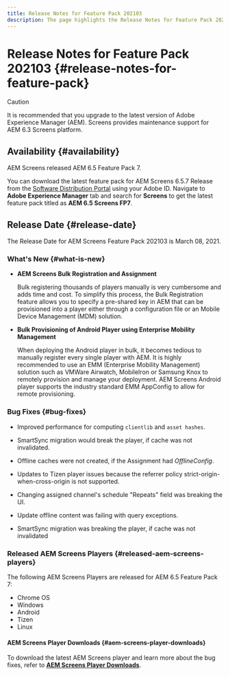 ```yaml
---
title: Release Notes for Feature Pack 202103
description: The page highlights the Release Notes for Feature Pack 202103.
---
```


# Release Notes for Feature Pack 202103 {#release-notes-for-feature-pack}

>[!CAUTION]
>It is recommended that you upgrade to the latest version of Adobe Experience Manager (AEM). Screens provides maintenance support for AEM 6.3 Screens platform.

## Availability {#availability}

AEM Screens released AEM 6.5 Feature Pack 7.

You can download the latest feature pack for AEM Screens 6.5.7 Release from the [Software Distribution Portal](https://experience.adobe.com/#/downloads/content/software-distribution/en/aem.html) using your Adobe ID. Navigate to **Adobe Experience Manager** tab and search for **Screens** to get the latest feature pack titled as **AEM 6.5 Screens FP7**.

## Release Date {#release-date}

The Release Date for AEM Screens Feature Pack 202103 is March 08, 2021.

### What's New {#what-is-new}

* **AEM Screens Bulk Registration and Assignment** 

   Bulk registering thousands of players manually is very cumbersome and adds time and cost. To simplify this process, the Bulk Registration feature allows you to specify a pre-shared key in AEM that can be provisioned into a player either through a configuration file or an Mobile Device Management (MDM) solution.

* **Bulk Provisioning of Android Player using Enterprise Mobility Management**
   
   When deploying the Android player in bulk, it becomes tedious to manually register every single player with AEM. It is highly recommended to use an EMM (Enterprise Mobility Management) solution such as VMWare Airwatch, MobileIron or Samsung Knox to remotely provision and manage your deployment. AEM Screens Android player supports the industry standard EMM AppConfig to allow for remote provisioning.


### Bug Fixes {#bug-fixes}

* Improved performance for computing `clientlib` and `asset hashes`.

* SmartSync migration would break the player, if cache was not invalidated.

* Offline caches were not created, if the Assignment had *OfflineConfig*.

* Updates to Tizen player issues because the referrer policy strict-origin-when-cross-origin is not supported.

* Changing assigned channel's schedule "Repeats" field was breaking the UI.

* Update offline content was failing with query exceptions.

* SmartSync migration was breaking the player, if cache was not invalidated


### Released AEM Screens Players {#released-aem-screens-players}

The following AEM Screens Players are released for AEM 6.5 Feature Pack 7:

* Chrome OS
* Windows
* Android
* Tizen
* Linux

#### AEM Screens Player Downloads  {#aem-screens-player-downloads}

To download the latest AEM Screens player and learn more about the bug fixes, refer to **[AEM Screens Player Downloads](https://download.macromedia.com/screens/index.html)**.
